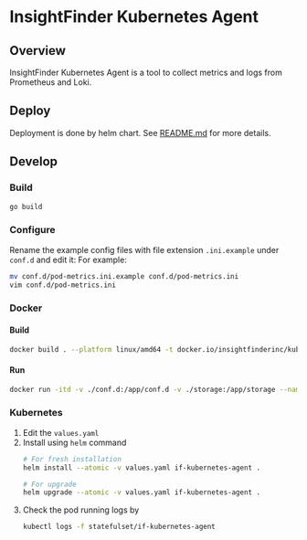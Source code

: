# InsightFinder Kubernetes Agent
## Overview
InsightFinder Kubernetes Agent is a tool to collect metrics and logs from Prometheus and Loki.

## Deploy
Deployment is done by helm chart.
See [README.md](https://github.com/insightfinder/charts/tree/main/charts/kubernetes-agent) for more details.

## Develop
### Build
```bash
go build
```

### Configure
Rename the example config files with file extension `.ini.example` under `conf.d` and edit it:
For example:
```bash
mv conf.d/pod-metrics.ini.example conf.d/pod-metrics.ini
vim conf.d/pod-metrics.ini
```

### Docker
#### Build
```bash
docker build . --platform linux/amd64 -t docker.io/insightfinderinc/kubernetes-agent:latest
```
#### Run
```bash
docker run -itd -v ./conf.d:/app/conf.d -v ./storage:/app/storage --name if-kubernetes-agent docker.io/insightfinderinc/kubernetes-agent:latest
```

### Kubernetes
1. Edit the `values.yaml`
2. Install using `helm` command
    ```bash
    # For fresh installation
    helm install --atomic -v values.yaml if-kubernetes-agent .
    
    # For upgrade
    helm upgrade --atomic -v values.yaml if-kubernetes-agent .
    ```
3. Check the pod running logs by
    ```bash
    kubectl logs -f statefulset/if-kubernetes-agent
    ```